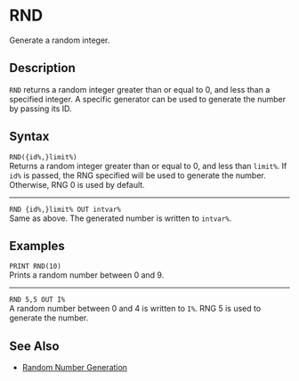 # RND #
Generate a random integer.

## Description ##
`RND` returns a random integer greater than or equal to 0, and less than a
specified integer. A specific generator can be used to generate the number
by passing its ID.

## Syntax ##
`RND({id%,}limit%)`  
Returns a random integer greater than or equal to 0,
and less than `limit%`. If `id%` is passed, the RNG specified
will be used to generate the number. Otherwise, RNG 0 is used
by default.
- - -
`RND {id%,}limit% OUT intvar%`  
Same as above. The generated number is written to `intvar%`.

## Examples ##
`PRINT RND(10)`  
Prints a random number between 0 and 9.
- - -
`RND 5,5 OUT I%`  
A random number between 0 and 4 is written to `I%`.
RNG 5 is used to generate the number.

## See Also ##
- [Random Number Generation](/sysdoc/rand.md)
